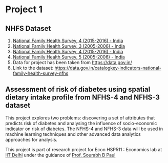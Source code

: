 # Project 1

## NHFS Dataset 

1. [National Family Health Survey, 4 (2015-2016) - India](https://www.dhsprogram.com/data/dataset/India_Standard-DHS_2015.cfm?flag=0)
2. [National Family Health Survey, 3 (2005-2006) - India](https://www.dhsprogram.com/data/dataset/India_Standard-DHS_2006.cfm?flag=1)
3. [National Family Health Survey, 4 (2015-2016) - India](http://rchiips.org/NFHS/factsheet_NFHS-4.shtml) 
4. [National Family Health Survey, 5 (2005-2006) - India](http://rchiips.org/NFHS/factsheet.shtml)
5. Data for project has been taken from https://data.gov.in/
6. Link to the dataset: https://data.gov.in/catalogkey-indicators-national-family-health-survey-nfhs

## Assessment of risk of diabetes using spatial dietary intake profile from NFHS-4 and NFHS-3 dataset

This project explores two problems: discovering a set of attributes that predicts risk of diabetes and analysing the influence of socio-economic indicator on risk of diabetes. The NFHS-4 and NFHS-3 data will be used in machine learning techniques and other advanced data analytics approaches for analysis.

This project is part of research project for Econ HSP511 : Economics lab at [IIT Delhi](https://hss.iitd.ac.in/economics) under the guidance of [Prof. Sourabh B Paul](https://hss.iitd.ac.in/faculty/sourabh-b-paul)

